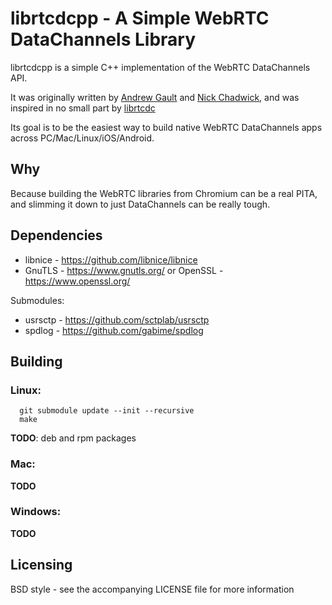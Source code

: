 librtcdcpp - A Simple WebRTC DataChannels Library
=================================================

librtcdcpp is a simple C++ implementation of the WebRTC DataChannels API.

It was originally written by [Andrew Gault](https://github.com/abgault) and [Nick Chadwick](https://github.com/chadnickbok), and was inspired in no small part by [librtcdc](https://github.com/xhs/librtcdc)

Its goal is to be the easiest way to build native WebRTC DataChannels apps across PC/Mac/Linux/iOS/Android.

Why
---

Because building the WebRTC libraries from Chromium can be a real PITA, and slimming it down to just DataChannels can be really tough.

Dependencies
------------

 - libnice - https://github.com/libnice/libnice
 - GnuTLS - https://www.gnutls.org/ or OpenSSL - https://www.openssl.org/

Submodules:
 - usrsctp - https://github.com/sctplab/usrsctp
 - spdlog - https://github.com/gabime/spdlog

Building
--------

### Linux:
```
  git submodule update --init --recursive
  make
```
 
**TODO**: deb and rpm packages

### Mac:

**TODO**

### Windows:

**TODO**

Licensing
---------

BSD style - see the accompanying LICENSE file for more information

